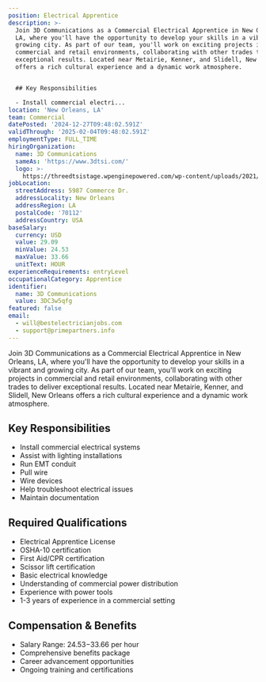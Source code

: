 ```yaml
---
position: Electrical Apprentice
description: >-
  Join 3D Communications as a Commercial Electrical Apprentice in New Orleans,
  LA, where you'll have the opportunity to develop your skills in a vibrant and
  growing city. As part of our team, you'll work on exciting projects in
  commercial and retail environments, collaborating with other trades to deliver
  exceptional results. Located near Metairie, Kenner, and Slidell, New Orleans
  offers a rich cultural experience and a dynamic work atmosphere.


  ## Key Responsibilities

  - Install commercial electri...
location: 'New Orleans, LA'
team: Commercial
datePosted: '2024-12-27T09:48:02.591Z'
validThrough: '2025-02-04T09:48:02.591Z'
employmentType: FULL_TIME
hiringOrganization:
  name: 3D Communications
  sameAs: 'https://www.3dtsi.com/'
  logo: >-
    https://threedtsistage.wpenginepowered.com/wp-content/uploads/2021/01/logo-default.png
jobLocation:
  streetAddress: 5987 Commerce Dr.
  addressLocality: New Orleans
  addressRegion: LA
  postalCode: '70112'
  addressCountry: USA
baseSalary:
  currency: USD
  value: 29.09
  minValue: 24.53
  maxValue: 33.66
  unitText: HOUR
experienceRequirements: entryLevel
occupationalCategory: Apprentice
identifier:
  name: 3D Communications
  value: 3DC3w5qfg
featured: false
email:
  - will@bestelectricianjobs.com
  - support@primepartners.info
---
```




Join 3D Communications as a Commercial Electrical Apprentice in New Orleans, LA, where you'll have the opportunity to develop your skills in a vibrant and growing city. As part of our team, you'll work on exciting projects in commercial and retail environments, collaborating with other trades to deliver exceptional results. Located near Metairie, Kenner, and Slidell, New Orleans offers a rich cultural experience and a dynamic work atmosphere.

## Key Responsibilities
- Install commercial electrical systems
- Assist with lighting installations
- Run EMT conduit
- Pull wire
- Wire devices
- Help troubleshoot electrical issues
- Maintain documentation

## Required Qualifications
- Electrical Apprentice License
- OSHA-10 certification
- First Aid/CPR certification
- Scissor lift certification
- Basic electrical knowledge
- Understanding of commercial power distribution
- Experience with power tools
- 1-3 years of experience in a commercial setting

## Compensation & Benefits
- Salary Range: $24.53-$33.66 per hour
- Comprehensive benefits package
- Career advancement opportunities
- Ongoing training and certifications
